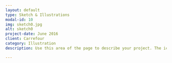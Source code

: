 ```yaml
---
layout: default
type: Sketch & Illustrations
modal-id: 10
img: sketch0.jpg
alt: sketch0
project-date: June 2016
client: Carrefour
category: Illustration
description: Use this area of the page to describe your project. The icon above is part of a free icon set by <a href="https://sellfy.com/p/8Q9P/jV3VZ/">Flat Icons</a>. On their website, you can download their free set with 16 icons, or you can purchase the entire set with 146 icons for only $12!

---
```

